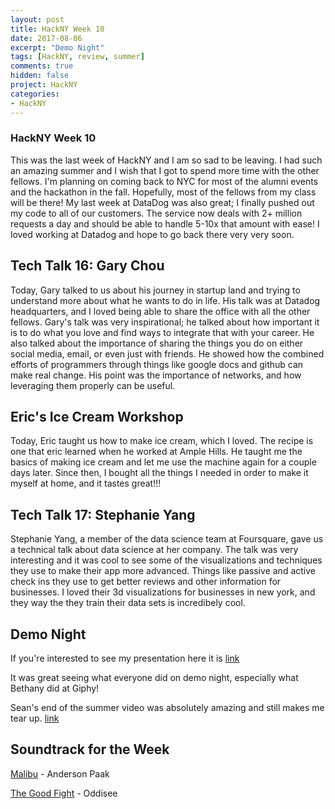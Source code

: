 ```yaml
---
layout: post
title: HackNY Week 10
date: 2017-08-06
excerpt: "Demo Night"
tags: [HackNY, review, summer]
comments: true
hidden: false
project: HackNY
categories:
- HackNY
---
```


### HackNY Week 10

This was the last week of HackNY and I am so sad to be leaving. I had such an amazing summer and I wish that I got to spend more time with the other fellows. I'm planning on coming back to NYC for most of the alumni events and the hackathon in the fall. Hopefully, most of the fellows from my class will be there! My last week at DataDog was also great; I finally pushed out my code to all of our customers. The service now deals with 2+ million requests a day and should be able to handle 5-10x that amount with ease! I loved working at Datadog and hope to go back there very very soon.


## Tech Talk 16: Gary Chou

Today, Gary talked to us about his journey in startup land and trying to understand more about what he wants to do in life. His talk was at Datadog headquarters, and I loved being able to share the office with all the other fellows. Gary's talk was very inspirational; he talked about how important it is to do what you love and find ways to integrate that with your career. He also talked about the importance of sharing the things you do on either social media, email, or even just with friends. He showed how the combined efforts of programmers through things like google docs and github can make real change. His point was the importance of networks, and how leveraging them properly can be useful. 

## Eric's Ice Cream Workshop

Today, Eric taught us how to make ice cream, which I loved. The recipe is one that eric learned when he worked at Ample Hills. He taught me the basics of making ice cream and let me use the machine again for a couple days later. Since then, I bought all the things I needed in order to make it myself at home, and it tastes great!!!

## Tech Talk 17: Stephanie Yang

Stephanie Yang, a member of the data science team at Foursquare, gave us a technical talk about data science at her company. The talk was very interesting and it was cool to see some of the visualizations and techniques they use to make their app more advanced. Things like passive and active check ins they use to get better reviews and other information for businesses. I loved their 3d visualizations for businesses in new york, and they way the they train their data sets is incredibely cool.

## Demo Night

If you're interested to see my presentation here it is [link](https://docs.google.com/presentation/d/1IlipWwlQBU2CigQx2c2ZVGeB4g4QqRYZqy-0JBIPcfw/edit?usp=sharing)

It was great seeing what everyone did on demo night, especially what Bethany did at Giphy!

Sean's end of the summer video was absolutely amazing and still makes me tear up. [link](https://www.youtube.com/watch?v=ZavB1VRlFVU)

## Soundtrack for the Week

[Malibu](https://www.youtube.com/watch?v=IROfKBoVtTg) - Anderson Paak

[The Good Fight](https://www.youtube.com/watch?v=bua9m9VtHt0) - Oddisee





